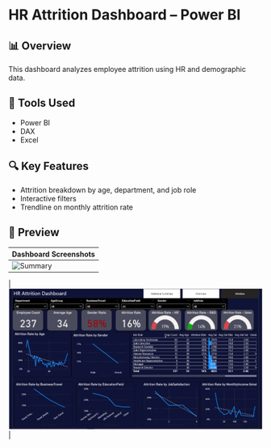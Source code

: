 # HR Attrition Dashboard – Power BI

## 📊 Overview
This dashboard analyzes employee attrition using HR and demographic data.

## 🔧 Tools Used
- Power BI
- DAX
- Excel

## 🔍 Key Features
- Attrition breakdown by age, department, and job role
- Interactive filters
- Trendline on monthly attrition rate

## 📸 Preview
 
| Dashboard Screenshots  | 
|------------------------|
| ![Summary](images/dashboard-01(overview).png) | 

| ![Summary](images/dashboard-02(Attrition).png) |

